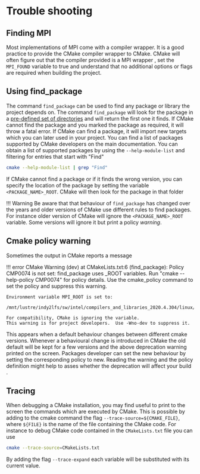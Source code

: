 # Trouble shooting

## Finding MPI

Most implementations of MPI come with a compiler wrapper. It is a good practice to provide the CMake compiler wrapper to CMake. CMake will often figure out that the compiler provided is a MPI wrapper , set the `MPI_FOUND` variable to true and understand that no additional options or flags are required when building the project.

## Using find_package

The command `find_package` can be used to find any package or library the project depends on.
The command `find_package` will look for the package in a [pre-defined set of directories](https://cmake.org/cmake/help/latest/command/find_package.html?highlight=find_package#search-procedure) and will return the first one it finds. If CMake cannot find the package and you marked the package as required, it will throw a fatal error. If CMake can find a package, it will import new targets which you can later used in your project.
You can find a list of packages supported by CMake developers on the main documentation.
You can obtain a list of supported packages by using the `--help-module-list` and filtering for entries that start with "Find"

```bash
cmake --help-module-list | grep "Find"
```

If CMake cannot find a package or if it finds the wrong version, you can specify the location of the package by setting the variable `<PACKAGE_NAME>_ROOT`. CMake will then look for the package in that folder

!!! Warning
    Be aware that that behaviour of `find_package` has changed over the years and older versions of CMake use different rules to find packages. For instance older version of CMake will ignore the `<PACKAGE_NAME>_ROOT` variable. Some versions will ignore it but print a policy *warning*.


## Cmake policy warning

Sometimes the output in CMake reports a message

!!! error
    CMake Warning (dev) at CMakeLists.txt:6 (find_package):
    Policy CMP0074 is not set: find_package uses <PackageName>_ROOT variables.
    Run "cmake --help-policy CMP0074" for policy details.  Use the cmake_policy
    command to set the policy and suppress this warning.

    Environment variable MPI_ROOT is set to:

    /mnt/lustre/indy2lfs/sw/intel/compilers_and_libraries_2020.4.304/linux/mpi/intel64

    For compatibility, CMake is ignoring the variable.
    This warning is for project developers.  Use -Wno-dev to suppress it.


This appears when a default behaviour changes between different cmake versions. Whenever a behavioural change is introduced in CMake the old default will be kept for a few versions and the above deprecation warning printed on the screen. Packages developer can set the new behaviour by setting the corresponding policy to new. Reading the warning and the policy definition might help to asses whether the deprecation will affect your build .

## Tracing

When debugging a CMake installation, you may find useful to print to the screen the commands which are executed by CMake. This is possible by adding to the cmake command the flag `--trace-source=${CMAKE_FILE}`, where `${FILE}` is the name of the file containing the CMake code. For instance to debug CMake code contained in the `CMakeLists.txt` file you can use

```bash
cmake --trace-source=CMakeLists.txt 
```

By adding the flag `--trace-expand` each variable will be substituted with its current value.
